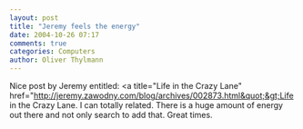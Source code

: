 ```yaml
---
layout: post
title: "Jeremy feels the energy"
date: 2004-10-26 07:17
comments: true
categories: Computers
author: Oliver Thylmann
---
```



Nice post by Jeremy entitled: &lt;a title=&quot;Life in the Crazy Lane&quot; href=&quot;http://jeremy.zawodny.com/blog/archives/002873.html&quot;&gt;Life in the Crazy Lane. I can totally related. There is a huge amount of energy out there and not only search to add that. Great times.


